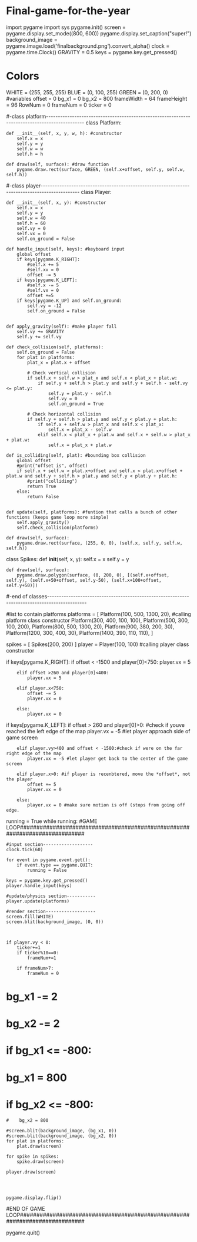 # Final-game-for-the-year
import pygame
import sys
pygame.init()
screen = pygame.display.set_mode((800, 600))
pygame.display.set_caption("super!")
background_image = pygame.image.load('finalbackground.png').convert_alpha()
clock = pygame.time.Clock()
GRAVITY = 0.5
keys = pygame.key.get_pressed()
# Colors
WHITE = (255, 255, 255)
BLUE = (0, 100, 255)
GREEN = (0, 200, 0)
#variables
offset = 0
bg_x1 = 0
bg_x2 = 800
frameWidth = 64
frameHeight = 96
RowNum = 0
frameNum = 0
ticker = 0


#-class platform----------------------------------------------------------------------------------------------
class Platform:
    
    def __init__(self, x, y, w, h): #constructor
        self.x = x
        self.y = y
        self.w = w
        self.h = h

    def draw(self, surface): #draw function
        pygame.draw.rect(surface, GREEN, (self.x+offset, self.y, self.w, self.h))
        

#-class player----------------------------------------------------------------------------------------------
class Player:
    
    def __init__(self, x, y): #constructor
        self.x = x
        self.y = y
        self.w = 40
        self.h = 60
        self.vy = 0
        self.vx = 0
        self.on_ground = False

    def handle_input(self, keys): #keyboard input
        global offset
        if keys[pygame.K_RIGHT]:
            #self.x += 5
            #self.xv = 0 
            offset -= 5
        if keys[pygame.K_LEFT]:
            #self.x -= 5
            #self.vx = 0
            offset +=5
        if keys[pygame.K_UP] and self.on_ground:
            self.vy = -12
            self.on_ground = False
            

    def apply_gravity(self): #make player fall
        self.vy += GRAVITY
        self.y += self.vy

    def check_collision(self, platforms):
        self.on_ground = False
        for plat in platforms:
            plat_x = plat.x + offset

            # Check vertical collision
            if self.x + self.w > plat_x and self.x < plat_x + plat.w:
                if self.y + self.h > plat.y and self.y + self.h - self.vy <= plat.y:
                    self.y = plat.y - self.h
                    self.vy = 0
                    self.on_ground = True

            # Check horizontal collision
            if self.y + self.h > plat.y and self.y < plat.y + plat.h:
                if self.x + self.w > plat_x and self.x < plat_x:
                    self.x = plat_x - self.w
                elif self.x < plat_x + plat.w and self.x + self.w > plat_x + plat.w:
                    self.x = plat_x + plat.w

    def is_colliding(self, plat): #bounding box collision
        global offset
        #print("offset is", offset)
        if self.x + self.w > plat.x+offset and self.x < plat.x+offset + plat.w and self.y + self.h > plat.y and self.y < plat.y + plat.h:
            #print("colliding")
            return True
        else:
            return False
        

    def update(self, platforms): #funtion that calls a bunch of other functions (keeps game loop more simple)
        self.apply_gravity()
        self.check_collision(platforms)

    def draw(self, surface):
        pygame.draw.rect(surface, (255, 0, 0), (self.x, self.y, self.w, self.h))

class Spikes:
    def __init__(self, x, y):
        self.x = x
        self.y = y
       
        
    def draw(self, surface):
        pygame.draw.polygon(surface, (0, 200, 0), [(self.x+offset, self.y), (self.x+50+offset, self.y-50), (self.x+100+offset, self.y+50)])
#-end of classes----------------------------------------------------------------------------------------------

#list to contain platforms
platforms = [
    Platform(100, 500, 1300, 20), #calling platform class constructor
    Platform(300, 400, 100, 100),
    Platform(500, 300, 100, 200),
    Platform(800, 500, 1300, 20),
    Platform(900, 380, 200, 30),
    Platform(1200, 300, 400, 30),
    Platform(1400, 390, 110, 110),
]

spikes = [
    Spikes(200, 200)
]
player = Player(100, 100) #calling player class constructor


    
if keys[pygame.K_RIGHT]:
        if offset < -1500 and player[0]<750:
            player.vx = 5
        
        elif offset >260 and player[0]<400:
            player.vx = 5
        
        elif player.x<750:
            offset -= 5
            player.vx = 0
        
        else:
            player.vx = 0
if keys[pygame.K_LEFT]:
        if offset > 260 and player[0]>0: #check if youve reached the left edge of the map
            player.vx = -5 #let player approach side of game screen
        
        elif player.vy>400 and offset < -1500:#check if were on the far right edge of the map
            player.vx = -5 #let player get back to the center of the game screen
            
        elif player.x>0: #if player is recenbtered, move the *offset*, not the player
            offset += 5
            player.vx = 0
            
        else:
            player.vx = 0 #make sure motion is off (stops from going off edge.
    


running = True
while running: #GAME LOOP############################################################################
    
    #input section-------------------
    clock.tick(60)
    
    for event in pygame.event.get():
        if event.type == pygame.QUIT:
            running = False

    keys = pygame.key.get_pressed()
    player.handle_input(keys)
    
    #update/physics section-----------
    player.update(platforms)

    #render section-------------------
    screen.fill(WHITE)
    screen.blit(background_image, (0, 0))



    if player.vy < 0:
        ticker+=1
        if ticker%10==0:
            frameNum+=1
            
        if frameNum>7:
            frameNum = 0
   # bg_x1 -= 2
   # bg_x2 -= 2

  #  if bg_x1 <= -800:
   #     bg_x1 = 800
   # if bg_x2 <= -800:
    #    bg_x2 = 800

    #screen.blit(background_image, (bg_x1, 0))
    #screen.blit(background_image, (bg_x2, 0))
    for plat in platforms:
        plat.draw(screen)

    for spike in spikes:
        spike.draw(screen)
    
    player.draw(screen)




    pygame.display.flip()
    
#END OF GAME LOOP############################################################################

pygame.quit()


